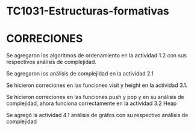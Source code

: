 # TC1031-Estructuras-formativas

# CORRECIONES
Se agregaron los algoritmos de ordenamiento en la actividad 1.2 con sus respectivos análisis de complejidad.

Se agregaron los análisis de complejidad en la actividad 2.1 

Se hicieron correciones en las funciones visit y height en la actividad 3.1. 

Se hicieron correciones en las funciones push y pop y en su análisis de complejidad, ahora funciona correctamente en la actividad 3.2 Heap

Se agregó la actividad 4.1 análisis de gráfos con su respectivo análisis de complejidad
